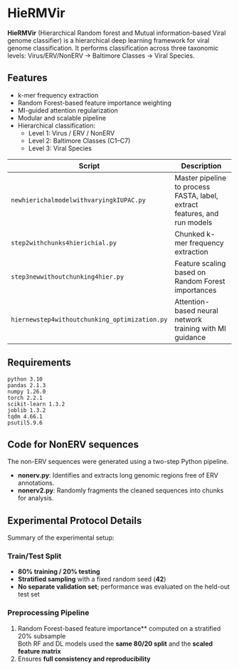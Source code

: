 # HieRMVir

**HieRMVir** (Hierarchical Random forest and Mutual information-based Viral genome classifier) is a hierarchical deep learning framework for viral genome classification. It performs classification across three taxonomic levels: Virus/ERV/NonERV → Baltimore Classes → Viral Species.


## Features
- k-mer frequency extraction
- Random Forest-based feature importance weighting
- MI-guided attention regularization
- Modular and scalable pipeline
- Hierarchical classification: 
  - Level 1: Virus / ERV / NonERV  
  - Level 2: Baltimore Classes (C1–C7)  
  - Level 3: Viral Species

| Script | Description |
|--------|-------------|
| `newhierichalmodelwithvaryingkIUPAC.py` | Master pipeline to process FASTA, label, extract features, and run models |
| `step2withchunks4hierichial.py` | Chunked k-mer frequency extraction |
| `step3newwithoutchunking4hier.py` | Feature scaling based on Random Forest importances |
| `hiernewstep4withoutchunking_optimization.py` | Attention-based neural network training with MI guidance |

## Requirements

```text
python 3.10
pandas 2.1.3
numpy 1.26.0
torch 2.2.1
scikit-learn 1.3.2
joblib 1.3.2
tqdm 4.66.1
psutil5.9.6
```

## Code for NonERV sequences

The non-ERV sequences were generated using a two-step Python pipeline.

- ​​**nonerv.py​​**: Identifies and extracts long genomic regions free of ERV annotations.
- **nonerv2.py​​**: Randomly fragments the cleaned sequences into chunks for analysis.

## Experimental Protocol Details
Summary of the experimental setup:

### Train/Test Split
- **80% training / 20% testing**  
- **Stratified sampling** with a fixed random seed (**42**)  
- **No separate validation set**; performance was evaluated on the held-out test set  

### Preprocessing Pipeline
1. Random Forest-based feature importance** computed on a stratified 20% subsample  
    Both RF and DL models used the **same 80/20 split** and the **scaled feature matrix**  
3. Ensures **full consistency and reproducibility**
